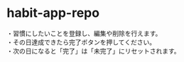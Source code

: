 # habit-app-repo
・習慣にしたいことを登録し、編集や削除を行えます。
<br>
・その日達成できたら完了ボタンを押してください。
<br>
・次の日になると「完了」は「未完了」にリセットされます。
